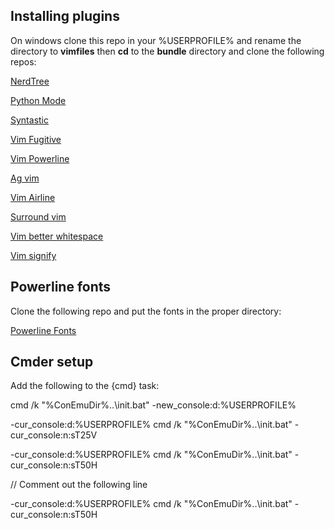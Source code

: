 ## Installing plugins

On windows clone this repo in your %USERPROFILE% and rename the directory to **vimfiles**
then **cd** to the **bundle** directory and clone the following repos:

[NerdTree](https://github.com/scrooloose/nerdtree.git)

[Python Mode](https://github.com/klen/python-mode.git)

[Syntastic](https://github.com/scrooloose/syntastic.git)

[Vim Fugitive](https://github.com/tpope/vim-fugitive.git)

[Vim Powerline](https://github.com/Lokaltog/vim-powerline.git)

[Ag vim](https://github.com/rking/ag.vim)

[Vim Airline](https://github.com/bling/vim-airline)

[Surround vim](https://github.com/tpope/vim-surround)

[Vim better whitespace](https://github.com/ntpeters/vim-better-whitespace)

[Vim signify](https://github.com/mhinz/vim-signify)

## Powerline fonts

Clone the following repo and put the fonts in the proper directory:

[Powerline Fonts](https://github.com/powerline/fonts.git)

## Cmder setup

Add the following to the {cmd} task:

cmd /k "%ConEmuDir%\..\init.bat"  -new_console:d:%USERPROFILE%

-cur_console:d:%USERPROFILE% cmd /k "%ConEmuDir%\..\init.bat" -cur_console:n:sT25V

-cur_console:d:%USERPROFILE% cmd /k "%ConEmuDir%\..\init.bat" -cur_console:n:sT50H

// Comment out the following line

-cur_console:d:%USERPROFILE% cmd /k "%ConEmuDir%\..\init.bat" -cur_console:n:sT50H
